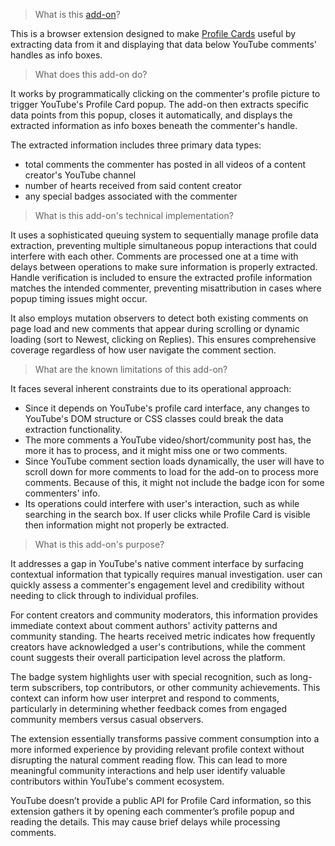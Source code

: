 > What is this [add-on](https://addons.mozilla.org/firefox/addon/wip-yt-profile-card-info)?

This is a browser extension designed to make [Profile Cards](https://support.google.com/youtube/answer/9409333) useful by extracting data from it and displaying that data below YouTube comments' handles as info boxes.

> What does this add-on do?

It works by programmatically clicking on the commenter's profile picture to trigger YouTube's Profile Card popup. The add-on then extracts specific data points from this popup, closes it automatically, and displays the extracted information as info boxes beneath the commenter's handle.

The extracted information includes three primary data types:
- total comments the commenter has posted in all videos of a content creator's YouTube channel
- number of hearts received from said content creator
- any special badges associated with the commenter

> What is this add-on's technical implementation?

It uses a sophisticated queuing system to sequentially manage profile data extraction, preventing multiple simultaneous popup interactions that could interfere with each other. Comments are processed one at a time with delays between operations to make sure information is properly extracted. Handle verification is included to ensure the extracted profile information matches the intended commenter, preventing misattribution in cases where popup timing issues might occur.

It also employs mutation observers to detect both existing comments on page load and new comments that appear during scrolling or dynamic loading (sort to Newest, clicking on Replies). This ensures comprehensive coverage regardless of how user navigate the comment section.

> What are the known limitations of this add-on?

It faces several inherent constraints due to its operational approach:
- Since it depends on YouTube's profile card interface, any changes to YouTube's DOM structure or CSS classes could break the data extraction functionality.
- The more comments a YouTube video/short/community post has, the more it has to process, and it might miss one or two comments.
- Since YouTube comment section loads dynamically, the user will have to scroll down for more comments to load for the add-on to process more comments. Because of this, it might not include the badge icon for some commenters' info.
- Its operations could interfere with user's interaction, such as while searching in the search box. If user clicks while Profile Card is visible then information might not properly be extracted.

> What is this add-on's purpose?

It addresses a gap in YouTube's native comment interface by surfacing contextual 
information that typically requires manual investigation. user can 
quickly assess a commenter's engagement level and credibility without 
needing to click through to individual profiles.


For content creators and 
community moderators, this information provides immediate context about 
comment authors' activity patterns and community standing. The hearts 
received metric indicates how frequently creators have acknowledged a 
user's contributions, while the comment count suggests their overall 
participation level across the platform.


The badge system highlights 
user with special recognition, such as long-term subscribers, top 
contributors, or other community achievements. This context can inform 
how user interpret and respond to comments, particularly in determining
 whether feedback comes from engaged community members versus casual 
observers.


The extension essentially 
transforms passive comment consumption into a more informed experience 
by providing relevant profile context without disrupting the natural 
comment reading flow. This can lead to more meaningful community 
interactions and help user identify valuable contributors within 
YouTube's comment ecosystem.

YouTube doesn’t provide a public API for Profile Card information, so 
this extension gathers it by opening each commenter’s profile popup and 
reading the details. This may cause brief delays while processing 
comments.

